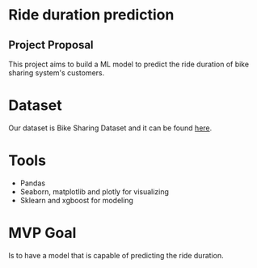 # Ride duration prediction 

## Project Proposal 
This project aims to build a ML model to predict the ride duration of bike sharing system's customers. 

# Dataset 
Our dataset is Bike Sharing Dataset and it can be found [here](https://www.kaggle.com/chirag02/ford-gobike-2019feb-tripdata).

# Tools
- Pandas 
- Seaborn, matplotlib and plotly for visualizing
- Sklearn and xgboost for modeling

# MVP Goal 
Is to have a model that is capable of predicting the ride duration.  

